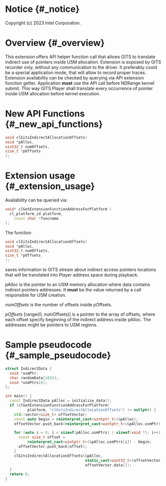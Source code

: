 # Notice {#_notice}

Copyright (c) 2023 Intel Corporation.

# Overview {#_overview}

This extension offers API helper function call that allows GITS to
translate indirect use of pointers inside USM allocation. Extension is
exposed by GITS recorder only, without any communication to the driver.
It preferably could be a special application mode, that will allow to
record proper traces. Extension availability can be checked by querying
via API extension function getter. Application **must** use the API call
before NDRange kernel submit. This way GITS Player shall translate every
occurrence of pointer inside USM allocation before kernel execution.

# New API Functions {#_new_api_functions}

``` c++
void clGitsIndirectAllocationOffsets(
void *pAlloc,
uint32_t numOffsets,
size_t *pOffsets
);
```

# Extension usage {#_extension_usage}

Availability can be queried via:

``` c++
void* clGetExtensionFunctionAddressForPlatform (
  cl_platform_id platform,
    const char *funcname
);
```

The function

``` c++
void clGitsIndirectAllocationOffsets(
void *pAlloc,
uint32_t numOffsets,
size_t *pOffsets
);
```

saves information to GITS stream about indirect access pointers
locations that will be translated into Player address space during
playback.

*pAlloc* is the pointer to an USM memory allocation where data contains
indirect pointers addresses. It **must** be the value returned by a call
responsible for USM creation.

*numOffsets* is the number of offsets inside pOffsets.

*pOffsets* \[range(0, numOffsets)\] is a pointer to the array of
offsets, where each offset specify beginning of the indirect address
inside pAlloc. The addresses might be pointers to USM regions.

# Sample pseudocode {#_sample_pseudocode}

``` c++
struct IndirectData {
  void *usmPtr;
  char randomData[1024];
  void *usmPtrs[6];
};

int main() {
  const IndirectData pAlloc = initialize_data();
  if (clGetExtensionFunctionAddressForPlatform(
          platform, "clGitsIndirectAllocationOffsets") != nullptr) {
    std::vector<size_t> offsetVector;
    const auto begin = reinterpret_cast<uintptr_t>(&pAlloc);
    offsetVector.push_back(reinterpret_cast<uintptr_t>(&pAlloc.usmPtr) - begin);

    for (auto i = 0; i < sizeof(pAlloc.usmPtrs) / sizeof(void *); i++) {
      const size_t offset =
          reinterpret_cast<uintptr_t>(&pAlloc.usmPtrs[i]) - begin;
      offsetVector.push_back(offset);
    }
    clGitsIndirectAllocationOffsets(&pAlloc,
                                    static_cast<uint32_t>(offsetVector.size()),
                                    offsetVector.data());
  }
  return 0;
}
```
